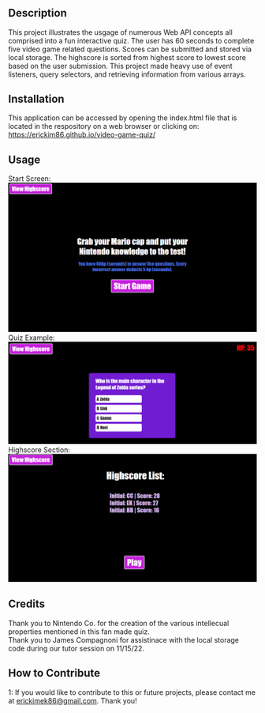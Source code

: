 # <Video-Game-Quiz>

## Description

This project illustrates the usgage of numerous Web API concepts all comprised into a fun interactive quiz.  The user has 60 seconds to complete five video game related questions.  Scores can be submitted and stored via local storage.  The highscore is sorted from highest score to lowest score based on the user submission.  This project made heavy use of event listeners, query selectors, and retrieving information from various arrays.

## Installation

This application can be accessed by opening the index.html file that is located in the respository on a web browser or clicking on: https://erickim86.github.io/video-game-quiz/

## Usage

Start Screen: <br>
<img src="https://github.com/EricKim86/video-game-quiz/blob/main/assets/images/quiz1.png?raw=true" width="600"/><br/>
Quiz Example: <br>
<img src="https://github.com/EricKim86/video-game-quiz/blob/main/assets/images/quiz2.png?raw=true" width="600"/><br/>
Highscore Section: <br>
<img src="https://github.com/EricKim86/video-game-quiz/blob/main/assets/images/quiz3.png?raw=true" width="600"/><br/>

## Credits

Thank you to Nintendo Co. for the creation of the various intellecual properties mentioned in this fan made quiz.<br>
Thank you to James Compagnoni for assistinace with the local storage code during our tutor session on 11/15/22.

## How to Contribute
1:
If you would like to contribute to this or future projects, please contact me at erickimek86@gmail.com. Thank you!
